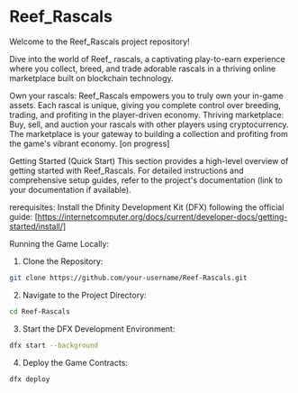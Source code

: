 # Reef_Rascals

Welcome to the Reef_Rascals project repository!

Dive into the world of Reef_ rascals, a captivating play-to-earn experience where you collect, breed, and trade adorable rascals in a thriving online marketplace built on blockchain technology.

Own your rascals: Reef_Rascals empowers you to truly own your in-game assets. Each rascal is unique, giving you complete control over breeding, trading, and profiting in the player-driven economy.
Thriving marketplace: Buy, sell, and auction your rascals with other players using cryptocurrency. The marketplace is your gateway to building a collection and profiting from the game's vibrant economy. [on progress]

Getting Started (Quick Start)
This section provides a high-level overview of getting started with Reef_Rascals. For detailed instructions and comprehensive setup guides, refer to the project's documentation (link to your documentation if available).

rerequisites:
Install the Dfinity Development Kit (DFX) following the official guide: [https://internetcomputer.org/docs/current/developer-docs/getting-started/install/]

Running the Game Locally:

1. Clone the Repository:
```bash
git clone https://github.com/your-username/Reef-Rascals.git
```

2. Navigate to the Project Directory:
```bash
cd Reef-Rascals
```

3. Start the DFX Development Environment:
```bash
dfx start --background
```

4. Deploy the Game Contracts:
```bash
dfx deploy
```
